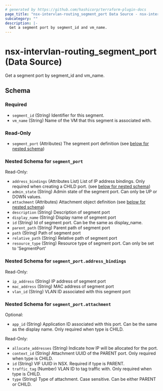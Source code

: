```yaml
---
# generated by https://github.com/hashicorp/terraform-plugin-docs
page_title: "nsx-intervlan-routing_segment_port Data Source - nsx-intervlan-routing"
subcategory: ""
description: |-
  Get a segment port by segment_id and vm_name.
---
```


# nsx-intervlan-routing_segment_port (Data Source)

Get a segment port by segment_id and vm_name.



<!-- schema generated by tfplugindocs -->
## Schema

### Required

- `segment_id` (String) Identifier for this segment.
- `vm_name` (String) Name of the VM that this segment is associated with.

### Read-Only

- `segment_port` (Attributes) The segment port definition (see [below for nested schema](#nestedatt--segment_port))

<a id="nestedatt--segment_port"></a>
### Nested Schema for `segment_port`

Read-Only:

- `address_bindings` (Attributes List) List of IP address bindings. Only required when creating a CHILD port. (see [below for nested schema](#nestedatt--segment_port--address_bindings))
- `admin_state` (String) Admin state of the segment port. Can only be UP or DOWN values.
- `attachment` (Attributes) Attachment object definition (see [below for nested schema](#nestedatt--segment_port--attachment))
- `description` (String) Description of segment port
- `display_name` (String) Display name of segment port
- `id` (String) Id of segment port. Can be the same as display_name.
- `parent_path` (String) Parent path of segment port
- `path` (String) Path of segment port
- `relative_path` (String) Relative path of segment port
- `resource_type` (String) Resource type of segment port. Can only be set to 'SegmentPort'

<a id="nestedatt--segment_port--address_bindings"></a>
### Nested Schema for `segment_port.address_bindings`

Read-Only:

- `ip_address` (String) IP address of segment port
- `mac_address` (String) MAC address of segment port
- `vlan_id` (String) VLAN ID associated with this segment port


<a id="nestedatt--segment_port--attachment"></a>
### Nested Schema for `segment_port.attachment`

Optional:

- `app_id` (String) Application ID associated with this port. Can be the same as the display name. Only required when type is CHILD.

Read-Only:

- `allocate_addresses` (String) Indicate how IP will be allocated for the port.
- `context_id` (String) Attachment UUID of the PARENT port. Only required when type is CHILD.
- `id` (String) VIF UUID in NSX. Required if type is PARENT.
- `traffic_tag` (Number) VLAN ID to tag traffic with. Only required when type is CHILD.
- `type` (String) Type of attachment. Case sensitive. Can be either PARENT or CHILD.
